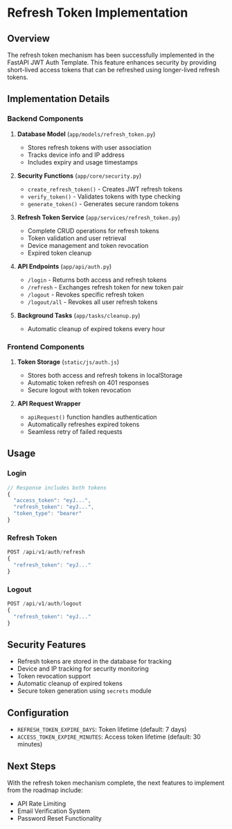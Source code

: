 # Refresh Token Implementation

## Overview

The refresh token mechanism has been successfully implemented in the FastAPI JWT Auth Template. This feature enhances security by providing short-lived access tokens that can be refreshed using longer-lived refresh tokens.

## Implementation Details

### Backend Components

1. **Database Model** (`app/models/refresh_token.py`)
   - Stores refresh tokens with user association
   - Tracks device info and IP address
   - Includes expiry and usage timestamps

2. **Security Functions** (`app/core/security.py`)
   - `create_refresh_token()` - Creates JWT refresh tokens
   - `verify_token()` - Validates tokens with type checking
   - `generate_token()` - Generates secure random tokens

3. **Refresh Token Service** (`app/services/refresh_token.py`)
   - Complete CRUD operations for refresh tokens
   - Token validation and user retrieval
   - Device management and token revocation
   - Expired token cleanup

4. **API Endpoints** (`app/api/auth.py`)
   - `/login` - Returns both access and refresh tokens
   - `/refresh` - Exchanges refresh token for new token pair
   - `/logout` - Revokes specific refresh token
   - `/logout/all` - Revokes all user refresh tokens

5. **Background Tasks** (`app/tasks/cleanup.py`)
   - Automatic cleanup of expired tokens every hour

### Frontend Components

1. **Token Storage** (`static/js/auth.js`)
   - Stores both access and refresh tokens in localStorage
   - Automatic token refresh on 401 responses
   - Secure logout with token revocation

2. **API Request Wrapper**
   - `apiRequest()` function handles authentication
   - Automatically refreshes expired tokens
   - Seamless retry of failed requests

## Usage

### Login
```javascript
// Response includes both tokens
{
  "access_token": "eyJ...",
  "refresh_token": "eyJ...",
  "token_type": "bearer"
}
```

### Refresh Token
```javascript
POST /api/v1/auth/refresh
{
  "refresh_token": "eyJ..."
}
```

### Logout
```javascript
POST /api/v1/auth/logout
{
  "refresh_token": "eyJ..."
}
```

## Security Features

- Refresh tokens are stored in the database for tracking
- Device and IP tracking for security monitoring
- Token revocation support
- Automatic cleanup of expired tokens
- Secure token generation using `secrets` module

## Configuration

- `REFRESH_TOKEN_EXPIRE_DAYS`: Token lifetime (default: 7 days)
- `ACCESS_TOKEN_EXPIRE_MINUTES`: Access token lifetime (default: 30 minutes)

## Next Steps

With the refresh token mechanism complete, the next features to implement from the roadmap include:
- API Rate Limiting
- Email Verification System
- Password Reset Functionality